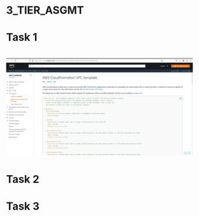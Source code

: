 # 3_TIER_ASGMT

# Task 1



<html>
     <h1>
        <img style="float: center;" src=/3tierpictures/task1/VPC/1.png width="1000" />
     </h1>
</html> 

# Task 2

# Task 3
